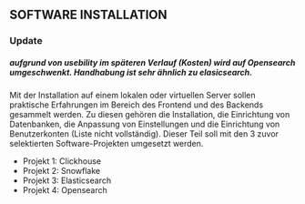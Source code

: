 ## SOFTWARE INSTALLATION

### Update

##### aufgrund von usebility im späteren Verlauf (Kosten) wird auf Opensearch umgeschwenkt. Handhabung ist sehr ähnlich zu elasicsearch.



Mit der Installation auf einem lokalen oder virtuellen Server sollen praktische Erfahrungen im Bereich des Frontend und des Backends gesammelt werden. Zu diesen gehören die Installation, die Einrichtung von Datenbanken, die Anpassung von Einstellungen und die Einrichtung von Benutzerkonten (Liste nicht vollständig). Dieser Teil soll mit den 3 zuvor selektierten Software-Projekten umgesetzt werden.
  - Projekt 1: Clickhouse
  - Projekt 2: Snowflake
  - Projekt 3: Elasticsearch
  - Projekt 4: Opensearch

